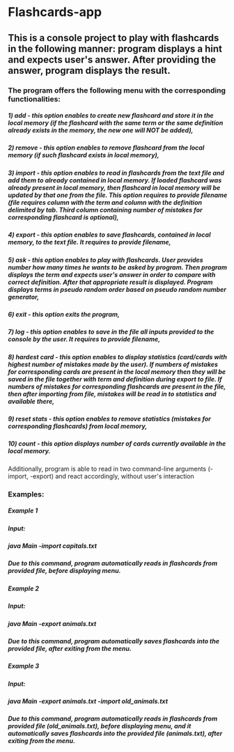 # Flashcards-app

## This is a console project to play with flashcards in the following manner: program displays a hint and expects user's answer. After providing the answer, program displays the result.
### The program offers the following menu with the corresponding functionalities:
##### 1) add - this option enables to create new flashcard and store it in the local memory (if the flashcard with the same term or the same definition already exists in the memory, the new one will NOT be added),
##### 2) remove - this option enables to remove flashcard from the local memory (if such flashcard exists in local memory),
##### 3) import - this option enables to read in flashcards from the text file and add them to already contained in local memory. If loaded flashcard was already present in local memory, then flashcard in local memory will be updated by that one from the file. This option requires to provide filename (file requires column with the term and column with the definition delimited by tab. Third column containing number of mistakes for corresponding flashcard is optional),
##### 4) export - this option enables to save flashcards, contained in local memory, to the text file. It requires to provide filename,
##### 5) ask - this option enables to play with flashcards. User provides number how many times he wants to be asked by program. Then program displays the term and expects user's answer in order to compare with correct definition. After that appropriate result is displayed. Program displays terms in pseudo random order based on pseudo random number generator,
##### 6) exit - this option exits the program,
##### 7) log - this option enables to save in the file all inputs provided to the console by the user. It requires to provide filename,
##### 8) hardest card - this option enables to display statistics (card/cards with highest number of mistakes made by the user). If numbers of mistakes for corresponding cards are present in the local memory then they will be saved in the file together with term and definition during export to file. If numbers of mistakes for corresponding flashcards are present in the file, then after importing from file, mistakes will be read in to statistics and available there,
##### 9) reset stats - this option enables to remove statistics (mistakes for corresponding flashcards) from local memory,
##### 10) count - this option displays number of cards currently available in the local memory.
Additionally, program is able to read in two command-line arguments (-import, -export) and react accordingly, without user's interaction

### Examples:

##### Example 1
##### Input:
##### java Main -import capitals.txt
##### Due to this command, program automatically reads in flashcards from provided file, before displaying menu.
##### Example 2
##### Input:
##### java Main -export animals.txt
##### Due to this command, program automatically saves flashcards into the provided file, after exiting from the menu.
##### Example 3
##### Input:
##### java Main -export animals.txt -import old_animals.txt
##### Due to this command, program automatically reads in flashcards from provided file (old_animals.txt), before displaying menu, and it automatically saves flashcards into the provided file (animals.txt), after exiting from the menu.
